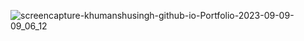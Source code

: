 
 ![screencapture-khumanshusingh-github-io-Portfolio-2023-09-09-09_06_12](https://github.com/khumanshusingh/Portfolio/assets/90241431/2f8e20c9-1ca1-4845-8b4f-a04bb47c3a2c)

 
